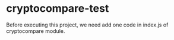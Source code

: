 # cryptocompare-test

Before executing this project, we need add one code in index.js of cryptocompare module.
